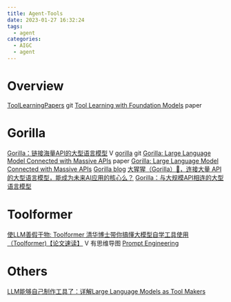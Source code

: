```yaml
---
title: Agent-Tools
date: 2023-01-27 16:32:24
tags:
  - agent
categories:
  - AIGC  
  - agent
---
```


<p></p>
<!-- more -->

# Overview
[ToolLearningPapers](https://github.com/thunlp/ToolLearningPapers) git 
[Tool Learning with Foundation Models](https://arxiv.org/pdf/2304.08354.pdf) paper

# Gorilla

[Gorilla：链接海量API的大型语言模型](https://apposcmf8kb5033.pc.xiaoe-tech.com/live_pc/l_64a7d5afe4b09d7237a04b5b) V
[gorilla](https://github.com/ShishirPatil/gorilla) git
[Gorilla: Large Language Model Connected with Massive APIs](https://ar5iv.labs.arxiv.org/html/2305.15334) paper
[Gorilla: Large Language Model Connected with Massive APIs](https://gorilla.cs.berkeley.edu/)
[Gorilla blog](https://gorilla.cs.berkeley.edu/blog.html)
[大猩猩（Gorilla）🦍，连接大量 API 的大型语言模型，能成为未来AI应用的核心么？](https://zhuanlan.zhihu.com/p/632583909)
[Gorilla：与大规模API相连的大型语言模型](https://zhuanlan.zhihu.com/p/640697382)

# Toolformer
[使LLM善假于物: Toolformer ](https://finisky.github.io/toolformer-summary/)
[清华博士带你搞懂大模型自学工具使用（Toolformer)【论文速读】](https://www.bilibili.com/video/BV18s4y1u7nJ/) V 有思维导图
[Prompt Engineering ](https://lilianweng.github.io/posts/2023-03-15-prompt-engineering/#external-apis)

# Others
[LLM能够自己制作工具了：详解Large Language Models as Tool Makers](https://zhuanlan.zhihu.com/p/633654195)